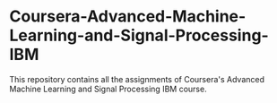 # Coursera-Advanced-Machine-Learning-and-Signal-Processing-IBM
This repository contains all the assignments of Coursera's Advanced Machine Learning and Signal Processing IBM course.
